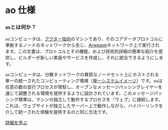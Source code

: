 # ao 仕様

### `ao`とは何か？

`ao`コンピュータは、[アクター指向](https://en.wikipedia.org/wiki/Actor_model)のマシンであり、そのコアデータプロトコルに準拠するノードのネットワークから生じ、[Arweave](https://arweave.org)ネットワーク上で実行されます。この文書は、プロトコルとその機能、および技術的詳細の簡単な紹介を提供し、ビルダーが新しい実装やサービスを作成し、それに統合できるようにします。

`ao`コンピュータは、分散ネットワークの異質なノードセット上にホストされる単一の統一されたコンピューティング環境（[単一システムイメージ](https://en.wikipedia.org/wiki/Single_system_image)）です。`ao`は任意の数の並行プロセスが常駐し、オープンなメッセージパッシングレイヤーを通じて調整される環境を提供するように設計されています。このメッセージパッシング標準は、マシンの独立して動作するプロセスを『ウェブ』に接続します。これは、ウェブサイトが独立したサーバー上で動作しながら、ハイパーリンクを介して統一された体験を提供するのと同じ方法です。

[詳細を学ぶ](https://ao.g8way.io/#/read)
